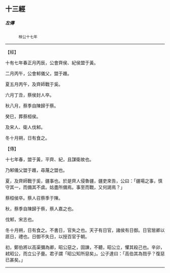 

## 十三經

##### 左傳
　　　`桓公十七年`

* * *

【經】

十有七年春正月丙辰，公會齊侯、紀侯盟于黃。

二月丙午，公會邾儀父，盟于趡。

夏五月丙午，及齊師戰于奚。

六月丁丑，蔡侯封人卒。

秋八月，蔡季自陳歸于蔡。

癸巳，葬蔡桓侯。

及宋人、衛人伐邾。

冬十月朔，日有食之。

【傳】

十七年春，盟于黃，平齊、紀，且謀衛故也。

乃邾儀父盟于趡，尋蔑之盟也。

夏，及齊師戰于奚，疆事也。於是齊人侵魯疆，疆吏來告，公曰：「疆場之事，慎守其一，而備其不虞。姑盡所備焉。事至而戰，又何謁焉？」

蔡桓侯卒。蔡人召蔡季于陳。

秋，蔡季自陳歸于蔡，蔡人嘉之也。

伐邾，宋志也。

冬十月朔，日有食之。不書日，官失之也。天子有日官，諸侯有日御。日官居卿以厎日，禮也。日御不失日，以授百官于朝。

初，鄭伯將以高渠彌為卿，昭公惡之，固諫，不聽，昭公立，懼其殺己也。辛卯，弒昭公，而立公子亹。君子謂「昭公知所惡矣」。公子達曰：「高伯其為戮乎？復惡已甚矣。」

* * *

